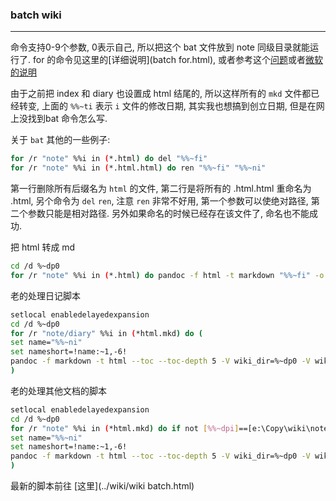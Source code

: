 <!--batch-wiki-pandoc-->
### batch wiki

---------

命令支持0-9个参数, 0表示自己, 所以把这个 bat 文件放到 note 同级目录就能运行了. for 的命令见这里的[详细说明](batch for.html), 或者参考这个[问题](http://stackoverflow.com/questions/5034076/what-does-dp0-mean-and-how-does-it-work)或者[微软的说明](http://www.microsoft.com/resources/documentation/windows/xp/all/proddocs/en-us/percent.mspx?mfr=true)

由于之前把 index 和 diary 也设置成 html 结尾的, 所以这样所有的 `mkd` 文件都已经转变, 上面的 `%%~ti` 表示 `i` 文件的修改日期, 其实我也想搞到创立日期, 但是在网上没找到bat 命令怎么写. 

关于 `bat` 其他的一些例子:
```bash
for /r "note" %%i in (*.html) do del "%%~fi" 
for /r "note" %%i in (*.html.html) do ren "%%~fi" "%%~ni"
```
第一行删除所有后缀名为 `html` 的文件, 第二行是将所有的 .html.html 重命名为 .html, 另个命令为 `del` `ren`, 注意 `ren` 非常不好用, 第一个参数可以使绝对路径, 第二个参数只能是相对路径. 另外如果命名的时候已经存在该文件了, 命名也不能成功.

把 html 转成 md
```bash
cd /d %~dp0
for /r "note" %%i in (*.html) do pandoc -f html -t markdown "%%~fi" -o "%%~dpni.mkd"
```

老的处理日记脚本
```bash
setlocal enabledelayedexpansion
cd /d %~dp0
for /r "note/diary" %%i in (*html.mkd) do (
set name="%%~ni"
set nameshort=!name:~1,-6!
pandoc -f markdown -t html --toc --toc-depth 5 -V wiki_dir=%~dp0 -V wiki_title="!nameshort!"  -V update_time="%%~ti" --highlight-style haddock --template template.html  --include-before-body header.html --include-after-body footer.html "%%~fi" -o "%%~dpni"
)
```

老的处理其他文档的脚本
```bash
setlocal enabledelayedexpansion
cd /d %~dp0
for /r "note" %%i in (*html.mkd) do if not [%%~dpi]==[e:\Copy\wiki\note\diary\] (
set name="%%~ni"
set nameshort=!name:~1,-6!
pandoc -f markdown -t html --toc --toc-depth 5 -V wiki_dir=%~dp0 -V wiki_title="!nameshort!"  -V update_time="%%~ti" --highlight-style haddock --template template.html  --include-before-body header.html --include-after-body footer.html "%%~fi" -o "%%~dpni"
)
```

最新的脚本前往 [这里](../wiki/wiki batch.html)
